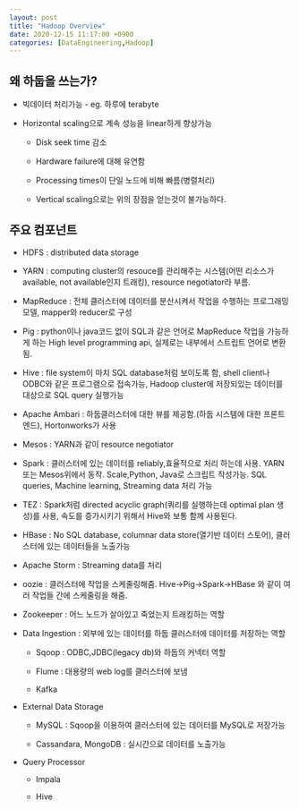 ```yaml
---
layout: post
title: "Hadoop Overview"
date: 2020-12-15 11:17:00 +0900
categories: [DataEngineering,Hadoop]
---
```


## 왜 하둡을 쓰는가?
- 빅데이터 처리가능 - eg. 하루에 terabyte

- Horizontal scaling으로 계속 성능을 linear하게 향상가능

    - Disk seek time 감소

    - Hardware failure에 대해 유연함

    - Processing times이 단일 노드에 비해 빠름(병렬처리)

    - Vertical scaling으로는 위의 장점을 얻는것이 불가능하다.

## 주요 컴포넌트

- HDFS : distributed data storage

- YARN : computing cluster의 resouce를 관리해주는 시스템(어떤 리소스가 available, not available인지 트래킹), resource negotiator라 부름.

- MapReduce : 전체 클러스터에 데이터를 분산시켜서 작업을 수행하는 프로그래밍 모델, mapper와 reducer로 구성

- Pig : python이나 java코드 없이 SQL과 같은 언어로 MapReduce 작업을 가능하게 하는 High level programming api, 실제로는 내부에서 스트립트 언어로 변환됨.

- Hive : file system이 마치 SQL database처럼 보이도록 함, shell client나 ODBC와 같은 프로그램으로 접속가능, Hadoop cluster에 저장되있는 데이터를 대상으로 SQL query 실행가능

- Apache Ambari : 하둡클러스터에 대한 뷰를 제공함.(하둡 시스템에 대한 프론트엔드), Hortonworks가 사용

- Mesos : YARN과 같이 resource negotiator

- Spark :  클러스터에 있는 데이터를 reliably,효율적으로 처리 하는데 사용. YARN 또는 Mesos위에서 동작. Scale,Python, Java로 스크립트 작성가능.
SQL queries, Machine learning, Streaming data 처리 가능

- TEZ : Spark처럼 directed acyclic graph(쿼리를 실행하는데 optimal plan 생성)를 사용, 속도를 증가시키기 위해서 Hive와 보통 함께 사용된다.

- HBase : No SQL database, columnar data store(열기반 데이터 스토어), 클러스터에 있는 데이터들을 노출가능

- Apache Storm : Streaming data를 처리

- oozie : 클러스터에 작업을 스케줄링해줌. Hive->Pig->Spark->HBase 와 같이 여러 작업들 간에 스케줄링을 해줌.

- Zookeeper : 어느 노드가 살아있고 죽었는지 트래킹하는 역할

- Data Ingestion : 외부에 있는 데이터를 하둡 클러스터에 데이터를 저장하는 역할

    - Sqoop : ODBC,JDBC(legacy db)와 하둡의 커넥터 역할

    - Flume : 대용량의 web log를 클러스터에 보냄

    - Kafka

- External Data Storage

    - MySQL : Sqoop을 이용하여 클러스터에 있는 데이터를 MySQL로 저장가능

    - Cassandara, MongoDB : 실시간으로 데이터를 노출가능

- Query Processor

    - Impala

    - Hive